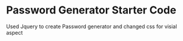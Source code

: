 # Password Generator Starter Code

Used Jquery to create Password generator and changed css for visial aspect
